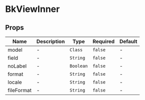 # BkViewInner

## Props

<!-- @vuese:BkViewInner:props:start -->
|Name|Description|Type|Required|Default|
|---|---|---|---|---|
|model|-|`Class`|`false`|-|
|field|-|`String`|`false`|-|
|noLabel|-|`Boolean`|`false`|-|
|format|-|`String`|`false`|-|
|locale|-|`String`|`false`|-|
|fileFormat|-|`String`|`false`|-|

<!-- @vuese:BkViewInner:props:end -->


